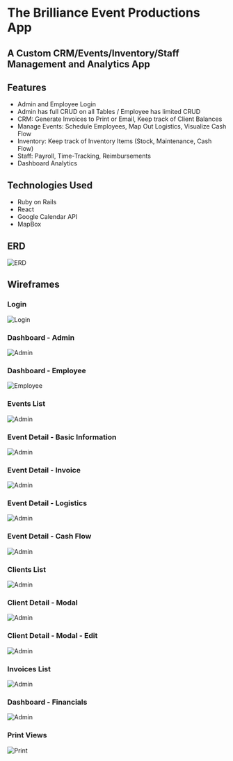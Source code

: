 # The Brilliance Event Productions App
## A Custom CRM/Events/Inventory/Staff Management and Analytics App

## Features
* Admin and Employee Login
* Admin has full CRUD on all Tables / Employee has limited CRUD
* CRM: Generate Invoices to Print or Email, Keep track of Client Balances
* Manage Events:  Schedule Employees, Map Out Logistics, Visualize Cash Flow
* Inventory: Keep track of Inventory Items (Stock, Maintenance, Cash Flow)
* Staff: Payroll, Time-Tracking, Reimbursements
* Dashboard Analytics

## Technologies Used
* Ruby on Rails
* React
* Google Calendar API
* MapBox

## ERD
![ERD](/deliverables/ERD.jpeg)

## Wireframes
### Login
![Login](/deliverables/Wireframes/Login.png)
### Dashboard - Admin
![Admin](/deliverables/Wireframes/Admin-Dashboard-Overview.png)
### Dashboard - Employee
![Employee](/deliverables/Wireframes/Employee-Dashboard-Overview.png)
### Events List
![Admin](/deliverables/Wireframes/Admin-Events-List.png)
### Event Detail - Basic Information
![Admin](/deliverables/Wireframes/Admin-Event-Detail-Basic-Information.png)
### Event Detail - Invoice
![Admin](/deliverables/Wireframes/Admin-Event-Detail-Invoice.png)
### Event Detail - Logistics
![Admin](/deliverables/Wireframes/Admin-Event-Detail-Logistics.png)
### Event Detail - Cash Flow
![Admin](/deliverables/Wireframes/Admin-Event-Detail-Cash-Flow.png)
### Clients List
![Admin](/deliverables/Wireframes/Admin-Clients-List.png)
### Client Detail - Modal
![Admin](/deliverables/Wireframes/Admin-Clients-Detail-Modal.png)
### Client Detail - Modal - Edit
![Admin](/deliverables/Wireframes/Admin-Clients-Detail-Modal-Edit.png)
### Invoices List
![Admin](/deliverables/Wireframes/Admin-Invoices-List.png)
### Dashboard - Financials
![Admin](/deliverables/Wireframes/Admin-Dashboard-Financials.png)
### Print Views
![Print](/deliverables/Wireframes/Print-Views.png)
